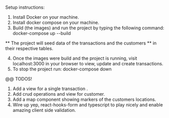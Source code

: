Setup instructions:
1. Install Docker on your machine.
2. Install docker compose on your machine.
3. Build (the images) and run the project by typing the following command:
    docker-compose up --build

** The project will seed data of the transactions and the customers 
** in their respective tables.

4. Once the images were build and the project is running, visit
   localhost:3000 in your browser to view, update and create transactions.
5. To stop the project run:
    docker-compose down

@@ TODOS!
   1. Add a view for a single transaction .
   2. Add crud operations and view for customer.
   3. Add a map component showing markers of the customers locations.
   4. Wire up yep, react-hooks-form and typescript to play nicely and     enable amazing client side validation.
